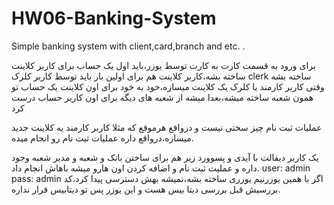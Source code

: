 # HW06-Banking-System
Simple banking system with client,card,branch and etc. .

برای ورود به قسمت کارت به کارت توسط یوزر،باید اول یک حساب برای کاربر کلاینت ساخته بشه،کاربر کلاینت هم برای اولین بار باید توسط کاربر کلرک
clerk
ساخته بشه
وقتی کاربر کارمند یا کلرک یک کلاینت میسازه،خود به خود برای اون کلاینت یک حساب تو همون شعبه ساخته میشه،بعدا میشه از شعبه های دیگه برای اون کاربر حساب درست کرد

عملیات ثبت نام چیز سختی نیست و درواقع هرموقع که مثلا کاربر کارمند یه کلاینت جدید میسازه،درواقع داره عملیات ثبت نام رو انجام میده.

یک کاربر دیفالت با آیدی و پسوورد زیر هم برای ساختن بانک و شعبه و مدیر شعبه وجود داره و عملیت ثبت نام و اضافه کردن اون هارو میشه باهاش انجام داد.
user: admin
pass: admin
اگر با همین یوزرنیم یوزری ساخته بشه،نمیشه بهش دسترسی پیدا کرد،کد بررسیش قبل بررسی دیتا بیس هست و این یوزر پس تو دیتابیس قرار نداره.
